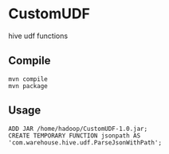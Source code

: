 # CustomUDF
hive udf functions

## Compile
```
mvn compile
mvn package
```

## Usage
```
ADD JAR /home/hadoop/CustomUDF-1.0.jar;
CREATE TEMPORARY FUNCTION jsonpath AS 'com.warehouse.hive.udf.ParseJsonWithPath';
```
